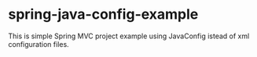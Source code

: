 <h1>spring-java-config-example</h1>
This is simple Spring MVC project example using JavaConfig istead of xml configuration files.
